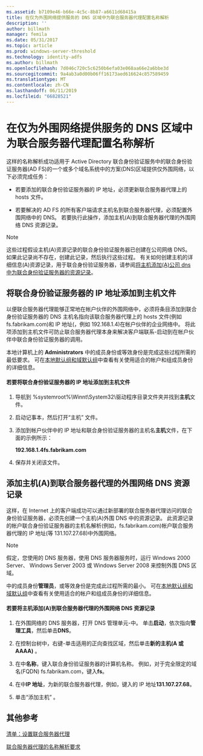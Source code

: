 ```yaml
---
ms.assetid: b7109e46-b66e-4c5c-8b87-a6611d68415a
title: 在仅为外围网络提供服务的 DNS 区域中为联合服务器代理配置名称解析
description: ''
author: billmath
manager: femila
ms.date: 05/31/2017
ms.topic: article
ms.prod: windows-server-threshold
ms.technology: identity-adfs
ms.author: billmath
ms.openlocfilehash: 7d046c720c5c6250b6efa03e068aa66e2a6bbe3d
ms.sourcegitcommit: 9a4ab3a0d00b06ff16173aed616624c857589459
ms.translationtype: MT
ms.contentlocale: zh-CN
ms.lasthandoff: 06/11/2019
ms.locfileid: "66828521"
---
```

# <a name="configure-name-resolution-for-a-federation-server-proxy-in-a-dns-zone-that-serves-only-the-perimeter-network"></a>在仅为外围网络提供服务的 DNS 区域中为联合服务器代理配置名称解析


这样的名称解析成功适用于 Active Directory 联合身份验证服务中的联合身份验证服务器\(AD FS\)的一个或多个域名系统中的方案\(DNS\)区域提供仅外围网络，以下必须完成任务：  
  
-   若要添加的联合身份验证服务器的 IP 地址，必须更新联合服务器代理上的 hosts 文件。  
  
-   若要解决的 AD FS 的所有客户端请求主机名到联合服务器代理，必须配置外围网络中的 DNS。 若要执行此操作，添加主机\(A\)到联合服务器代理的外围网络 DNS 资源记录。  
  
> [!NOTE]  
> 这些过程假设主机\(A\)资源记录的联合身份验证服务器已创建在公司网络 DNS。 如果此记录尚不存在，创建此记录，然后执行这些过程。 有关如何创建主机的详细信息\(A\)资源记录，用于联合身份验证服务器，请参阅[将主机添加&#40;A&#41;公司 dns 中为联合身份验证服务器的资源记录](Add-a-Host--A--Resource-Record-to-Corporate-DNS-for-a-Federation-Server.md)。  
  
## <a name="add-the-ip-address-of-a-federation-server-to-the-hosts-file"></a>将联合身份验证服务器的 IP 地址添加到主机文件  
以便联合服务器代理能够正常地在帐户伙伴的外围网络中，必须将条目添加到联合身份验证服务器的 DNS 主机名指向该联合服务器代理上的 hosts 文件\(例如 fs.fabrikam.com\)和 IP 地址\(，例如 192.168.1.4\)在帐户伙伴的企业网络中。 将此项添加到主机文件可防止联合服务器代理本身来解决客户端联系\-启动到在帐户伙伴中联合身份验证服务器的调用。  
  
本地计算机上的 **Administrators** 中的成员身份或等效身份是完成这些过程所需的最低要求。  可在[本地默认组和域默认组](https://go.microsoft.com/fwlink/?LinkId=83477)中查看有关使用适合的帐户和组成员身份的详细信息。   
  
#### <a name="to-add-the-ip-address-of-a-federation-server-to-the-hosts-file"></a>若要将联合身份验证服务器的 IP 地址添加到主机文件  
  
1.  导航到 %systemroot%\\Winnt\\System32\\驱动程序目录文件夹并找到**主机**文件。  
  
2.  启动记事本，然后打开“主机”  文件。  
  
3.  添加到帐户伙伴中的 IP 地址和联合身份验证服务器的主机名**主机**文件，在下面的示例所示：  
  
    **192.168.1.4fs.fabrikam.com**  
  
4.  保存并关闭该文件。  
  
## <a name="add-a-host-a-resource-record-to-perimeter-dns-for-a-federation-server-proxy"></a>添加主机\(A\)到联合服务器代理的外围网络 DNS 资源记录  
这样，在 Internet 上的客户端成功可以通过新部署的联合服务器代理访问的联合身份验证服务器，必须先创建一个主机\(A\)外围 DNS 中的资源记录。 此资源记录的帐户联合身份验证服务器的主机名解析\(例如，fs.fabrikam.com\)帐户联合服务器代理的 IP 地址\(等 131.107.27.68\)中外围网络。  
  
> [!NOTE]  
> 假定，您使用的 DNS 服务器，使用 DNS 服务器服务时，运行 Windows 2000 Server、 Windows Server 2003 或 Windows Server 2008 来控制外围 DNS 区域。  
  
中的成员身份**管理员**，或等效身份是完成此过程所需的最小。  可在[本地默认组和域默认组](https://go.microsoft.com/fwlink/?LinkId=83477)中查看有关使用适合的帐户和组成员身份的详细信息。   
  
#### <a name="to-add-a-host-a-resource-record-to-perimeter-dns-for-a-federation-server-proxy"></a>若要将主机添加\(A\)到联合服务器代理的外围网络 DNS 资源记录  
  
1.  在外围网络的 DNS 服务器，打开 DNS 管理单元\-中。 单击**启动**，依次指向**管理工具**，然后单击**DNS**。  
  
2.  在控制台树中，右键\-单击适用的正向查找区域，然后单击**新的主机\(A 或 AAAA\)** 。  
  
3.  在中**名称**，键入联合身份验证服务器的计算机名称。 例如，对于完全限定的域名\(FQDN\) fs.fabrikam.com，键入**fs**。  
  
4.  在中**IP 地址**，为新的联合服务器代理，例如，键入的 IP 地址**131.107.27.68**。  
  
5.  单击“添加主机”  。  
  
## <a name="additional-references"></a>其他参考  
[清单：设置联合服务器代理](Checklist--Setting-Up-a-Federation-Server-Proxy.md)  
  
[联合服务器代理的名称解析要求](https://technet.microsoft.com/library/dd807055.aspx)  
  

